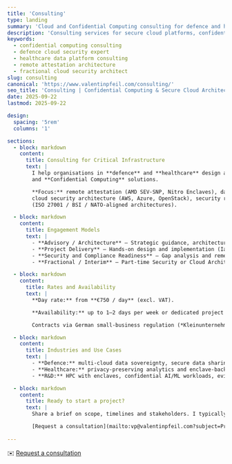 ```yaml
---
title: 'Consulting'
type: landing
summary: 'Cloud and Confidential Computing consulting for defence and healthcare programmes.'
description: 'Consulting services for secure cloud platforms, confidential computing and remote attestation in defence, healthcare and research environments across Europe.'
keywords:
  - confidential computing consulting
  - defence cloud security expert
  - healthcare data platform consulting
  - remote attestation architecture
  - fractional cloud security architect
slug: consulting
canonical: 'https://www.valentinpfeil.com/consulting/'
seo_title: 'Consulting | Confidential Computing & Secure Cloud Architecture'
date: 2025-09-22
lastmod: 2025-09-22

design:
  spacing: '5rem'
  columns: '1'

sections:
  - block: markdown
    content:
      title: Consulting for Critical Infrastructure
      text: |
        I help organisations in **defence** and **healthcare** design and operate secure cloud platforms
        and **Confidential Computing** solutions.

        **Focus:** remote attestation (AMD SEV-SNP, Nitro Enclaves), data-in-use protection,
        cloud security architecture (AWS, Azure, OpenStack), security reviews and compliance
        (ISO 27001 / BSI / NATO-aligned architectures).

  - block: markdown
    content:
      title: Engagement Models
      text: |
        - **Advisory / Architecture** — Strategic guidance, architecture reviews, security patterns and decision memos.  
        - **Project Delivery** — Hands-on design and implementation (IaC, attestation flows, enclave enablement, controls and guardrails).  
        - **Security and Compliance Readiness** — Gap analysis and remediation plan for ISO 27001 / BSI IT-Grundschutz; evidence prep for audits and stakeholder reviews.  
        - **Fractional / Interim** — Part-time Security or Cloud Architect for defence and healthcare programmes: governance, leadership and vendor alignment.

  - block: markdown
    content:
      title: Rates and Availability
      text: |
        **Day rate:** from **€750 / day** (excl. VAT).

        **Availability:** up to 1–2 days per week or dedicated project sprints by arrangement.

        Contracts via German small-business regulation (*Kleinunternehmerregelung*, no VAT charged) until further notice.

  - block: markdown
    content:
      title: Industries and Use Cases
      text: |
        - **Defence:** multi-cloud data sovereignty, secure data sharing and federation.  
        - **Healthcare:** privacy-preserving analytics and enclave-backed research pipelines.  
        - **R&D:** HPC with enclaves, confidential AI/ML workloads, evidence and benchmarks.

  - block: markdown
    content:
      title: Ready to start a project?
      text: |
        Share a brief on scope, timelines and stakeholders. I typically respond within one business day.

        [Request a consultation](mailto:vp@valentinpfeil.com?subject=Project%20Inquiry%20—%20Confidential%20Computing%20and%20Cloud%20Security)
        
---
```

✉️ [Request a consultation](mailto:vp@valentinpfeil.com?subject=Project%20Inquiry%20—%20Confidential%20Computing%20and%20Cloud%20Security)